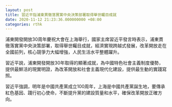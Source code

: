 ```yaml
---
layout: post
title: 習近平指浦東貫徹落實黨中央決策部署取得舉世矚目成就
date: 2020-11-12 21:23:36.000000000 +08:00
categories: rthk
---
```


浦東開發開放30周年慶祝大會在上海舉行，國家主席習近平發言時表示，浦東貫徹落實黨中央決策部署，取得舉世矚目成就，經濟實現跨越式發展，改革開放走在全國前列，核心競爭力大幅增強，人民生活水平整體躍升。

習近平說，浦東開發開放30年取得的顯著成就，為中國特色社會主義制度優勢，提供最鮮活的現實明證，為改革開放和社會主義現代化建設，提供最生動的實踐寫照。

習近平強調，明年是中國共產黨成立100周年，上海是中國共產黨誕生地，要傳承紅色基因、踐行初心使命，不斷提升黨的建設質量和水平，確保改革開放正確方向。
